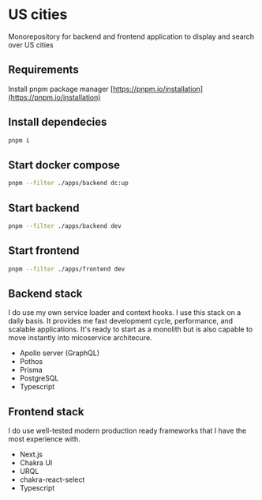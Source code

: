 # US cities

Monorepository for backend and frontend application to display and search over US cities

## Requirements

Install pnpm package manager [https://pnpm.io/installation](https://pnpm.io/installation)

## Install dependecies

```bash
pnpm i
```

## Start docker compose

```bash
pnpm --filter ./apps/backend dc:up
```

## Start backend

```bash
pnpm --filter ./apps/backend dev
```

## Start frontend

```bash
pnpm --filter ./apps/frontend dev
```

## Backend stack

I do use my own service loader and context hooks. I use this stack on a daily basis. It provides me fast development cycle, performance, and scalable applications. It's ready to start as a monolith but is also capable to move instantly into micoservice architecure.

- Apollo server (GraphQL)
- Pothos
- Prisma
- PostgreSQL
- Typescript

## Frontend stack

I do use well-tested modern production ready frameworks that I have the most experience with.

- Next.js
- Chakra UI
- URQL
- chakra-react-select
- Typescript
